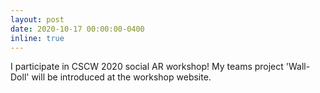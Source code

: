 ```yaml
---
layout: post
date: 2020-10-17 00:00:00-0400
inline: true
---
```


I participate in CSCW 2020 social AR workshop! My teams project 'Wall-Doll' will be introduced at the workshop website.
